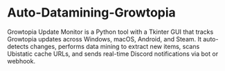 # Auto-Datamining-Growtopia
Growtopia Update Monitor is a Python tool with a Tkinter GUI that tracks Growtopia updates across Windows, macOS, Android, and Steam. It auto-detects changes, performs data mining to extract new items, scans Ubistatic cache URLs, and sends real-time Discord notifications via bot or webhook.
